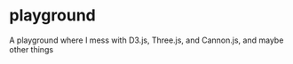 playground
==========

A playground where I mess with D3.js, Three.js, and Cannon.js, and maybe other things
